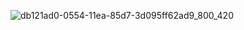 ![db121ad0-0554-11ea-85d7-3d095ff62ad9_800_420](https://user-images.githubusercontent.com/127907312/225578995-88b4e136-68fb-485e-802f-810a7b0ac0fe.jpeg)
